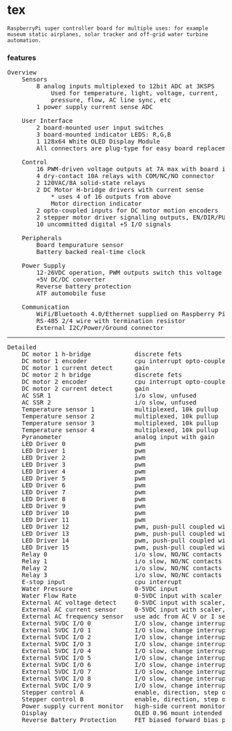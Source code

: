 # tex
    RaspberryPi super controller board for multiple uses: for example museum static airplanes, solar tracker and off-grid water turbine automation.  

### features
<pre>
Overview
    Sensors
        8 analog inputs multiplexed to 12bit ADC at 3KSPS
            Used for temperature, light, voltage, current,
            pressure, flow, AC line sync, etc
        1 power supply current sense ADC

    User Interface
        2 board-mounted user input switches
        3 board-mounted indicator LEDS: R,G,B
        1 128x64 White OLED Display Module
        All connectors are plug-type for easy board replacement
        
    Control
        16 PWM-driven voltage outputs at 7A max with board indicator
        4 dry-contact 10A relays with COM/NC/NO connector
        2 120VAC/8A solid-state relays
        2 DC Motor H-bridge drivers with current sense
            * uses 4 of 16 outputs from above
            Motor direction indicator
        2 opto-coupled inputs for DC motor motion encoders
        2 stepper motor driver signalling outputs, EN/DIR/PULSE
        10 uncommitted digital +5 I/O signals
        
    Peripherals
        Board tempurature sensor
        Battery backed real-time clock 

    Power Supply
        12-26VDC operation, PWM outputs switch this voltage
        +5V DC/DC converter
        Reverse battery protection
        ATF automobile fuse
        
    Communication
        WiFi/Bluetooth 4.0/Ethernet supplied on Raspberry Pi 3
        RS-485 2/4 wire with termination resistor
        External I2C/Power/Ground connector
</pre>
<hr>
<pre>
Detailed
    DC motor 1 h-bridge            discrete fets
    DC motor 1 encoder             cpu interrupt opto-coupled
    DC motor 1 current detect      gain
    DC motor 2 h bridge            discrete fets
    DC motor 2 encoder             cpu interrupt opto-coupled
    DC motor 2 current detect      gain
    AC SSR 1                       i/o slow, unfused
    AC SSR 2                       i/o slow, unfused
    Temperature sensor 1           multiplexed, 10k pullup
    Temperature sensor 2           multiplexed, 10k pullup
    Temperature sensor 3           multiplexed, 10k pullup
    Temperature sensor 4           multiplexed, 10k pullup
    Pyranometer                    analog input with gain
    LED Driver 0                   pwm
    LED Driver 1                   pwm
    LED Driver 2                   pwm
    LED Driver 3                   pwm
    LED Driver 4                   pwm
    LED Driver 5                   pwm
    LED Driver 6                   pwm
    LED Driver 7                   pwm
    LED Driver 8                   pwm
    LED Driver 9                   pwm
    LED Driver 10                  pwm
    LED Driver 11                  pwm
    LED Driver 12                  pwm, push-pull coupled with 13
    LED Driver 13                  pwm, push-pull coupled with 12
    LED Driver 14                  pwm, push-pull coupled with 15
    LED Driver 15                  pwm, push-pull coupled with 14
    Relay 0                        i/o slow, NO/NC contacts
    Relay 1                        i/o slow, NO/NC contacts
    Relay 2                        i/o slow, NO/NC contacts
    Relay 3                        i/o slow, NO/NC contacts
    E-stop input                   cpu interrupt
    Water Pressure                 0-5VDC input
    Water Flow Rate                0-5VDC input with scaler
    External AC voltage detect     0-5VDC input with scaler, half-wave
    External AC current sensor     0-5VDC input with scaler, half-wave
    External AC frequency sensor   use adc from AC V or I sensor
    External 5VDC I/O 0            I/O slow, change interrupt exists
    External 5VDC I/O 1            I/O slow, change interrupt exists
    External 5VDC I/O 2            I/O slow, change interrupt exists
    External 5VDC I/O 3            I/O slow, change interrupt exists
    External 5VDC I/O 4            I/O slow, change interrupt exists
    External 5VDC I/O 5            I/O slow, change interrupt exists
    External 5VDC I/O 6            I/O slow, change interrupt exists
    External 5VDC I/O 7            I/O slow, change interrupt exists
    External 5VDC I/O 8            I/O slow, change interrupt exists
    External 5VDC I/O 9            I/O slow, change interrupt exists
    Stepper control A              enable, direction, step outputs
    Stepper control B              enable, direction, step outputs
    Power supply current monitor   high-side current monitor
    Display                        OLED 0.96 mount intended
    Reverse Battery Protection     FET biased forward bias protection 
</pre>
